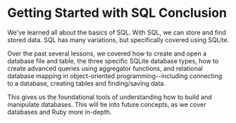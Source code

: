 # Getting Started with SQL Conclusion

We've learned all about the basics of SQL. With SQL, we can store and find
stored data. SQL has many variations, but specifically covered using SQLite.

Over the past several lessons, we covered how to create and open a database file
and table, the three specific SQLite database types, how to create advanced
queries using aggregator functions, and relational database mapping in
object-oriented programming--including connecting to a database, creating tables
and finding/saving data.

This gives us the foundational tools of understanding how to build and
manipulate databases. This will tie into future concepts, as we cover databases
and Ruby more in-depth.